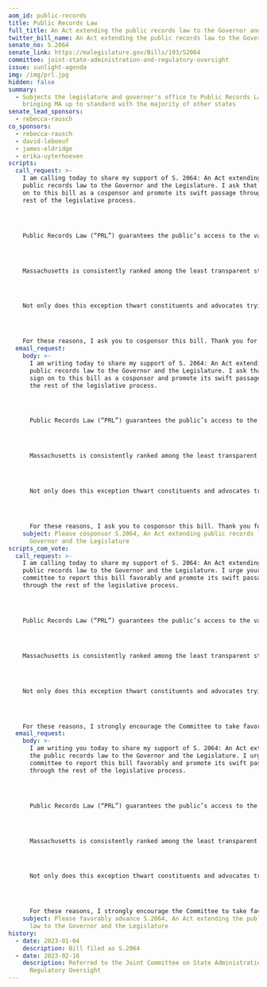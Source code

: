 ```yaml
---
aom_id: public-records
title: Public Records Law
full_title: An Act extending the public records law to the Governor and the Legislature
twitter_bill_name: An Act extending the public records law to the Governor and the Legislature
senate_no: S.2064
senate_link: https://malegislature.gov/Bills/193/S2064
committee: joint-state-administration-and-regulatory-oversight
issue: sunlight-agenda
img: /img/prl.jpg
hidden: false
summary:
  - Subjects the legislature and governor's office to Public Records Law,
    bringing MA up to standard with the majority of other states
senate_lead_sponsors:
  - rebecca-rausch
co_sponsors:
  - rebecca-rausch
  - david-leboeuf
  - james-eldridge
  - erika-uyterhoeven
scripts:
  call_request: >-
    I am calling today to share my support of S. 2064: An Act extending the
    public records law to the Governor and the Legislature. I ask that you sign
    on to this bill as a cosponsor and promote its swift passage through the
    rest of the legislative process.




    Public Records Law (“PRL”) guarantees the public’s access to the various records generated by their government. From agendas and emails to memoranda and receipts, the public has a right to monitor, observe, and understand how the public’s business is being conducted on their behalf, and with their tax dollars. This core tenet of democracy is critical in order to foster trust between government officials and the people they serve. This is why I strongly believe that the Legislature and the Governor’s Office ought to be subject to the rigor of PRL. 




    Massachusetts is consistently ranked among the least transparent state governments in the country. In 2015, the Center for Public Integrity gave Massachusetts a [failing grade](https://publicintegrity.org/politics/state-politics/state-integrity-investigation/massachusetts-gets-d-grade-in-2015-state-integrity-investigation/) in the category of “Public Access to Information” largely due to the Legislature’s self-exemption to PRL. In fact, Massachusetts is one of just [four states](https://www.muckrock.com/news/archives/2018/oct/16/legislative-exemptions-overview/) in which the Legislature is exempt from PRL, and is the only state in the country where the Legislature, Judiciary, and Governor’s Office all claim exemption. It’s time to change that.




    Not only does this exception thwart constituents and advocates trying to understand the lawmaking process that affects their lives, it also stifles the power of the press to act as a check on governmental power. 




    For these reasons, I ask you to cosponsor this bill. Thank you for your time and consideration.
  email_request:
    body: >-
      I am writing today to share my support of S. 2064: An Act extending the
      public records law to the Governor and the Legislature. I ask that you
      sign on to this bill as a cosponsor and promote its swift passage through
      the rest of the legislative process.




      Public Records Law (“PRL”) guarantees the public’s access to the various records generated by their government. From agendas and emails to memoranda and receipts, the public has a right to monitor, observe, and understand how the public’s business is being conducted on their behalf, and with their tax dollars. This core tenet of democracy is critical in order to foster trust between government officials and the people they serve. This is why I strongly believe that the Legislature and the Governor’s Office ought to be subject to the rigor of PRL. 




      Massachusetts is consistently ranked among the least transparent state governments in the country. In 2015, the Center for Public Integrity gave Massachusetts a [failing grade](https://publicintegrity.org/politics/state-politics/state-integrity-investigation/massachusetts-gets-d-grade-in-2015-state-integrity-investigation/) in the category of “Public Access to Information” largely due to the Legislature’s self-exemption to PRL. In fact, Massachusetts is one of just [four states](https://www.muckrock.com/news/archives/2018/oct/16/legislative-exemptions-overview/) in which the Legislature is exempt from PRL, and is the only state in the country where the Legislature, Judiciary, and Governor’s Office all claim exemption. It’s time to change that.




      Not only does this exception thwart constituents and advocates trying to understand the lawmaking process that affects their lives, it also stifles the power of the press to act as a check on governmental power. 




      For these reasons, I ask you to cosponsor this bill. Thank you for your time and consideration.
    subject: Please cosponsor S.2064, An Act extending public records law to the
      Governor and the Legislature
scripts_com_vote:
  call_request: >-
    I am calling today to share my support of S. 2064: An Act extending the
    public records law to the Governor and the Legislature. I urge your
    committee to report this bill favorably and promote its swift passage
    through the rest of the legislative process.




    Public Records Law (“PRL”) guarantees the public’s access to the various records generated by their government. From agendas and emails to memoranda and receipts, the public has a right to monitor, observe, and understand how the public’s business is being conducted on their behalf, and with their tax dollars. This core tenet of democracy is critical in order to foster trust between government officials and the people they serve. This is why I strongly believe that the Legislature and the Governor’s Office ought to be subject to the rigor of PRL. 




    Massachusetts is consistently ranked among the least transparent state governments in the country. In 2015, the Center for Public Integrity gave Massachusetts a [failing grade](https://publicintegrity.org/politics/state-politics/state-integrity-investigation/massachusetts-gets-d-grade-in-2015-state-integrity-investigation/) in the category of “Public Access to Information” largely due to the Legislature’s self-exemption to PRL. In fact, Massachusetts is one of just [four states](https://www.muckrock.com/news/archives/2018/oct/16/legislative-exemptions-overview/) in which the Legislature is exempt from PRL, and is the only state in the country where the Legislature, Judiciary, and Governor’s Office all claim exemption. It’s time to change that.




    Not only does this exception thwart constituents and advocates trying to understand the lawmaking process that affects their lives, it also stifles the power of the press to act as a check on governmental power. 




    For these reasons, I strongly encourage the Committee to take favorable action on this bill. Thank you for your time and consideration.
  email_request:
    body: >-
      I am writing you today to share my support of S. 2064: An Act extending
      the public records law to the Governor and the Legislature. I urge your
      committee to report this bill favorably and promote its swift passage
      through the rest of the legislative process.




      Public Records Law (“PRL”) guarantees the public’s access to the various records generated by their government. From agendas and emails to memoranda and receipts, the public has a right to monitor, observe, and understand how the public’s business is being conducted on their behalf, and with their tax dollars. This core tenet of democracy is critical in order to foster trust between government officials and the people they serve. This is why I strongly believe that the Legislature and the Governor’s Office ought to be subject to the rigor of PRL. 




      Massachusetts is consistently ranked among the least transparent state governments in the country. In 2015, the Center for Public Integrity gave Massachusetts a [failing grade](https://publicintegrity.org/politics/state-politics/state-integrity-investigation/massachusetts-gets-d-grade-in-2015-state-integrity-investigation/) in the category of “Public Access to Information” largely due to the Legislature’s self-exemption to PRL. In fact, Massachusetts is one of just [four states](https://www.muckrock.com/news/archives/2018/oct/16/legislative-exemptions-overview/) in which the Legislature is exempt from PRL, and is the only state in the country where the Legislature, Judiciary, and Governor’s Office all claim exemption. It’s time to change that.




      Not only does this exception thwart constituents and advocates trying to understand the lawmaking process that affects their lives, it also stifles the power of the press to act as a check on governmental power. 




      For these reasons, I strongly encourage the Committee to take favorable action on this bill. Thank you for your time and consideration.
    subject: Please favorably advance S.2064, An Act extending the public records
      law to the Governor and the Legislature
history:
  - date: 2023-01-04
    description: Bill filed as S.2064
  - date: 2023-02-16
    description: Referred to the Joint Committee on State Administration and
      Regulatory Oversight
---
```

